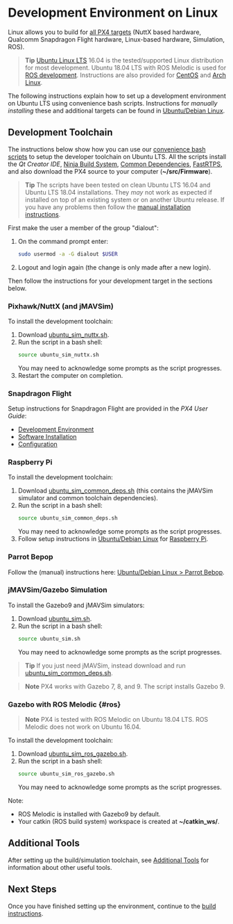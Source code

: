 # Development Environment on Linux

Linux allows you to build for [all PX4 targets](../setup/dev_env.md#supported-targets) (NuttX based hardware, Qualcomm Snapdragon Flight hardware, Linux-based hardware, Simulation, ROS).

> **Tip** [Ubuntu Linux LTS](https://wiki.ubuntu.com/LTS) 16.04 is the tested/supported Linux distribution for most development.
  Ubuntu 18.04 LTS with ROS Melodic is used for [ROS development](#ros). 
  Instructions are also provided for [CentOS](../setup/dev_env_linux_centos.md) and [Arch Linux](../setup/dev_env_linux_arch.md).

The following instructions explain how to set up a development environment on Ubuntu LTS using convenience bash scripts. 
Instructions for *manually installing* these and additional targets can be found in [Ubuntu/Debian Linux](../setup/dev_env_linux_ubuntu.md).


## Development Toolchain

The instructions below show how you can use our [convenience bash scripts](../setup/dev_env_linux_ubuntu.md#convenience-bash-scripts) to setup the developer toolchain on Ubuntu LTS. 
All the scripts install the *Qt Creator IDE*, [Ninja Build System](https://ninja-build.org/), [Common Dependencies](../setup/dev_env_linux_ubuntu.md#common-dependencies), [FastRTPS](../setup/dev_env_linux_ubuntu.md#fastrtps-installation), and also download the PX4 source to your computer (**~/src/Firmware**).

> **Tip** The scripts have been tested on clean Ubuntu LTS 16.04 and Ubuntu LTS 18.04 installations.
  They *may* not work as expected if installed on top of an existing system or on another Ubuntu release. 
  If you have any problems then follow the [manual installation instructions](../setup/dev_env_linux_ubuntu.md).

First make the user a member of the group "dialout":
1. On the command prompt enter:
   ```sh
   sudo usermod -a -G dialout $USER
   ```
1. Logout and login again (the change is only made after a new login).

Then follow the instructions for your development target in the sections below.


### Pixhawk/NuttX (and jMAVSim)

To install the development toolchain:

1. Download <a href="https://raw.githubusercontent.com/PX4/Devguide/master/build_scripts/ubuntu_sim_nuttx.sh" target="_blank" download>ubuntu_sim_nuttx.sh</a>.
1. Run the script in a bash shell:
   ```bash
   source ubuntu_sim_nuttx.sh
   ```
   You may need to acknowledge some prompts as the script progresses.
1. Restart the computer on completion.


### Snapdragon Flight

Setup instructions for Snapdragon Flight are provided in the *PX4 User Guide*:
* [Development Environment](https://docs.px4.io/en/flight_controller/snapdragon_flight_dev_environment_installation.html)
* [Software Installation](https://docs.px4.io/en/flight_controller/snapdragon_flight_software_installation.html)
* [Configuration](https://docs.px4.io/en/flight_controller/snapdragon_flight_configuration.html)

   
### Raspberry Pi

To install the development toolchain:
1. Download <a href="https://raw.githubusercontent.com/PX4/Devguide/master/build_scripts/ubuntu_sim_common_deps.sh" target="_blank" download>ubuntu_sim_common_deps.sh</a> (this contains the jMAVSim simulator and common toolchain dependencies).
1. Run the script in a bash shell:
   ```bash
   source ubuntu_sim_common_deps.sh
   ```
   You may need to acknowledge some prompts as the script progresses.
1. Follow setup instructions in [Ubuntu/Debian Linux](../setup/dev_env_linux_ubuntu.md) for [Raspberry Pi](../setup/dev_env_linux_ubuntu.md#raspberry-pi-hardware).

### Parrot Bepop

Follow the (manual) instructions here: [Ubuntu/Debian Linux > Parrot Bebop](../setup/dev_env_linux_ubuntu.md#raspberry-pi-hardware).


### jMAVSim/Gazebo Simulation

To install the Gazebo9 and jMAVSim simulators:

1. Download <a href="https://raw.githubusercontent.com/PX4/Devguide/master/build_scripts/ubuntu_sim.sh" target="_blank" download>ubuntu_sim.sh</a>.
1. Run the script in a bash shell:
   ```bash
   source ubuntu_sim.sh
   ```
   You may need to acknowledge some prompts as the script progresses.

> **Tip** If you just need jMAVSim, instead download and run <a href="https://raw.githubusercontent.com/PX4/Devguide/master/build_scripts/ubuntu_sim_common_deps.sh" target="_blank" download>ubuntu_sim_common_deps.sh</a>.

<span><span>
> **Note** PX4 works with Gazebo 7, 8, and 9. 
  The script installs Gazebo 9.

### Gazebo with ROS Melodic {#ros}

> **Note** PX4 is tested with ROS Melodic on Ubuntu 18.04 LTS.
  ROS Melodic does not work on Ubuntu 16.04.


To install the development toolchain:

1. Download <a href="https://raw.githubusercontent.com/PX4/Devguide/master/build_scripts/ubuntu_sim_ros_gazebo.sh" target="_blank" download>ubuntu_sim_ros_gazebo.sh</a>.
1. Run the script in a bash shell:
   ```bash
   source ubuntu_sim_ros_gazebo.sh
   ```
   You may need to acknowledge some prompts as the script progresses.

Note: 
* ROS Melodic is installed with Gazebo9 by default.
* Your catkin (ROS build system) workspace is created at **~/catkin_ws/**.

## Additional Tools

After setting up the build/simulation toolchain, see [Additional Tools](../setup/generic_dev_tools.md) for information about other useful tools.

## Next Steps

Once you have finished setting up the environment, continue to the [build instructions](../setup/building_px4.md).